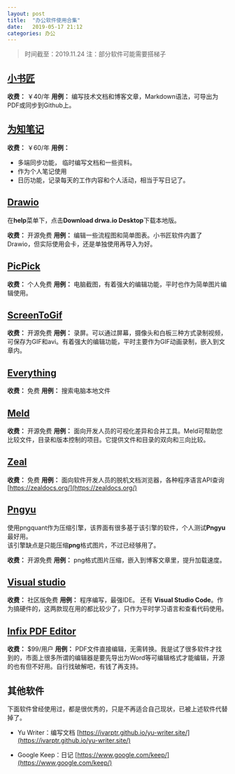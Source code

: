 ```yaml
---
layout: post
title:  "办公软件使用合集"
date:   2019-05-17 21:12
categories: 办公
---
```


> 时间截至：2019.11.24
> 注：部分软件可能需要搭梯子

## [小书匠](http://soft.xiaoshujiang.com/) 
**收费：** ￥40/年
**用例：** 编写技术文档和博客文章，Markdown语法，可导出为PDF或同步到Github上。

## [为知笔记](https://www.wiz.cn/zh-cn) 
 
**收费：** ￥60/年
**用例：**
 - 多端同步功能， 临时编写文档和一些资料。  
 - 作为个人笔记使用  
 - 日历功能，记录每天的工作内容和个人活动，相当于写日记了。  

## [Drawio](https://www.draw.io/)
 
在**help**菜单下，点击**Download drwa.io Desktop**下载本地版。
 
**收费：** 开源免费
**用例：** 编辑一些流程图和简单图表。小书匠软件内置了Drawio，但实际使用会卡，还是单独使用再导入为好。
 
## [PicPick](https://picpick.app/zh/)
 
**收费：** 个人免费
**用例：** 电脑截图，有着强大的编辑功能，平时也作为简单图片编辑使用。


## [ScreenToGif](https://www.screentogif.com/?l=zh_cn)
 
**收费：** 开源免费
**用例：** 录屏。可以通过屏幕，摄像头和白板三种方式录制视频，可保存为GIF和avi。有着强大的编辑功能，平时主要作为GIF动画录制，嵌入到文章内。

## [Everything](https://www.voidtools.com/zh-cn/)
 
**收费：** 免费
**用例：**  搜索电脑本地文件

## [Meld](https://meldmerge.org/)

**收费：** 开源免费
**用例：**  面向开发人员的可视化差异和合并工具。Meld可帮助您比较文件，目录和版本控制的项目。它提供文件和目录的双向和三向比较。

## [Zeal](https://zealdocs.org/)
 
**收费：** 免费
**用例：** 面向软件开发人员的脱机文档浏览器，各种程序语言API查询
 [https://zealdocs.org/](https://zealdocs.org/)
 
## [Pngyu](https://pngquant.org/)

使用pngquant作为压缩引擎，该界面有很多基于该引擎的软件，个人测试**Pngyu**最好用。  
该引擎缺点是只能压缩**png**格式图片，不过已经够用了。

**收费：** 开源免费
**用例：** png格式图片压缩，嵌入到博客文章里，提升加载速度。

 ## [Visual studio](https://visualstudio.microsoft.com/zh-hans/free-developer-offers/) 
 
**收费：** 社区版免费
**用例：** 程序编写，最强IDE。	还有 **Visual Studio Code**。作为搞硬件的，这两款现在用的都比较少了，只作为平时学习语言和查看代码使用。

## [Infix PDF Editor](https://www.iceni.com/ru/infix.htm)

**收费：** $99/用户
**用例：** PDF文件直接编辑，无需转换。我是试了很多软件才找到的，市面上很多所谓的编辑器是要先导出为Word等可编辑格式才能编辑，开源的也有但不好用。自行找破解吧，有钱了再支持。

## 其他软件

下面软件曾经使用过，都是很优秀的，只是不再适合自己现状，已被上述软件代替掉了。

 - Yu Writer：编写文档
 [https://ivarptr.github.io/yu-writer.site/](https://ivarptr.github.io/yu-writer.site/)

 - Google Keep：日记
 [https://www.google.com/keep/](https://www.google.com/keep/)






